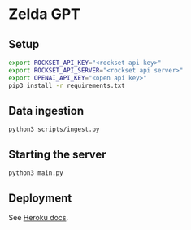 # Zelda GPT

## Setup
```bash
export ROCKSET_API_KEY="<rockset api key>"
export ROCKSET_API_SERVER="<rockset api server>"
export OPENAI_API_KEY="<open api key>"
pip3 install -r requirements.txt
```

## Data ingestion
```
python3 scripts/ingest.py
```

## Starting the server
```python3
python3 main.py
```

## Deployment
See [Heroku docs](https://devcenter.heroku.com/articles/github-integration#manual-deploys).